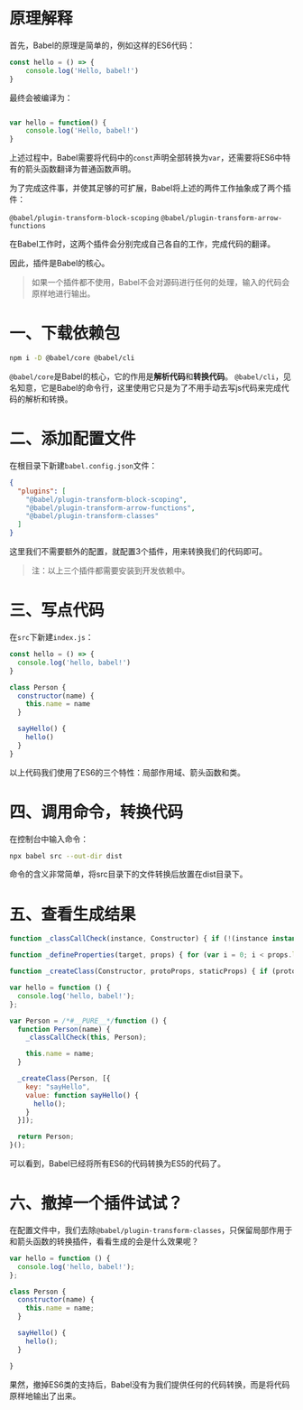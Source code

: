 # 原理解释
首先，Babel的原理是简单的，例如这样的ES6代码：

```javascript
const hello = () => {
    console.log('Hello, babel!')
}
```
最终会被编译为：

```javascript

var hello = function() {
    console.log('Hello, babel!')
}
```
上述过程中，Babel需要将代码中的`const`声明全部转换为`var`，还需要将ES6中特有的箭头函数翻译为普通函数声明。

为了完成这件事，并使其足够的可扩展，Babel将上述的两件工作抽象成了两个插件：

`@babel/plugin-transform-block-scoping`
`@babel/plugin-transform-arrow-functions`

在Babel工作时，这两个插件会分别完成自己各自的工作，完成代码的翻译。

因此，插件是Babel的核心。

> 如果一个插件都不使用，Babel不会对源码进行任何的处理，输入的代码会原样地进行输出。

# 一、下载依赖包
```bash
npm i -D @babel/core @babel/cli
```
`@babel/core`是Babel的核心，它的作用是**解析代码**和**转换代码**。
`@babel/cli`，见名知意，它是Babel的命令行，这里使用它只是为了不用手动去写js代码来完成代码的解析和转换。

# 二、添加配置文件
在根目录下新建`babel.config.json`文件：

```json
{
  "plugins": [
    "@babel/plugin-transform-block-scoping",
    "@babel/plugin-transform-arrow-functions",
    "@babel/plugin-transform-classes"
  ]
}
```
这里我们不需要额外的配置，就配置3个插件，用来转换我们的代码即可。

> 注：以上三个插件都需要安装到开发依赖中。

# 三、写点代码
在`src`下新建`index.js`：

```javascript
const hello = () => {
  console.log('hello, babel!')
}

class Person {
  constructor(name) {
    this.name = name
  }

  sayHello() {
    hello()
  }
}
```
以上代码我们使用了ES6的三个特性：局部作用域、箭头函数和类。

# 四、调用命令，转换代码
在控制台中输入命令：

```bash
npx babel src --out-dir dist
```
命令的含义非常简单，将src目录下的文件转换后放置在dist目录下。



# 五、查看生成结果
```javascript
function _classCallCheck(instance, Constructor) { if (!(instance instanceof Constructor)) { throw new TypeError("Cannot call a class as a function"); } }

function _defineProperties(target, props) { for (var i = 0; i < props.length; i++) { var descriptor = props[i]; descriptor.enumerable = descriptor.enumerable || false; descriptor.configurable = true; if ("value" in descriptor) descriptor.writable = true; Object.defineProperty(target, descriptor.key, descriptor); } }

function _createClass(Constructor, protoProps, staticProps) { if (protoProps) _defineProperties(Constructor.prototype, protoProps); if (staticProps) _defineProperties(Constructor, staticProps); return Constructor; }

var hello = function () {
  console.log('hello, babel!');
};

var Person = /*#__PURE__*/function () {
  function Person(name) {
    _classCallCheck(this, Person);

    this.name = name;
  }

  _createClass(Person, [{
    key: "sayHello",
    value: function sayHello() {
      hello();
    }
  }]);

  return Person;
}();
```
可以看到，Babel已经将所有ES6的代码转换为ES5的代码了。



# 六、撤掉一个插件试试？
在配置文件中，我们去除`@babel/plugin-transform-classes`，只保留局部作用于和箭头函数的转换插件，看看生成的会是什么效果呢？

```javascript
var hello = function () {
  console.log('hello, babel!');
};

class Person {
  constructor(name) {
    this.name = name;
  }

  sayHello() {
    hello();
  }

}
```
果然，撤掉ES6类的支持后，Babel没有为我们提供任何的代码转换，而是将代码原样地输出了出来。
